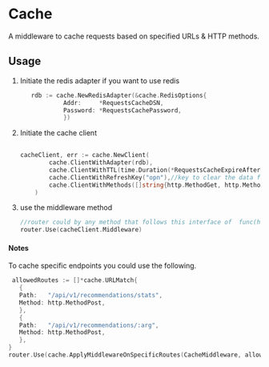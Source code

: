 # Cache
A middleware to cache requests based on  specified URLs & HTTP methods.

## Usage
1. Initiate the redis adapter if you want to use redis
    ```go
       rdb := cache.NewRedisAdapter(&cache.RedisOptions{
                Addr:     *RequestsCacheDSN,
                Password: *RequestsCachePassword,
                })
    ```
2. Initiate the cache client
    ```go
    		
   cacheClient, err := cache.NewClient(
            cache.ClientWithAdapter(rdb),
            cache.ClientWithTTL(time.Duration(*RequestsCacheExpireAfter)*time.Minute), //time to remove the data after
            cache.ClientWithRefreshKey("opn"),//key to clear the data for specifc resource
            cache.ClientWithMethods([]string{http.MethodGet, http.MethodPost}),//HTTP methods to cover
        )
    ```
3. use the middleware method
   ```go
   //router could by any method that follows this interface of  func(http.Handler) http.Handler
   router.Use(cacheClient.Middleware)
   ```
#### Notes
To cache specific endpoints you could use the following.
```go
 allowedRoutes := []*cache.URLMatch{
   {
   Path:   "/api/v1/recommendations/stats",
   Method: http.MethodPost,
   },
   {
   Path:   "/api/v1/recommendations/:arg",
   Method: http.MethodPost,
   },
}
router.Use(cache.ApplyMiddlewareOnSpecificRoutes(CacheMiddleware, allowedRoutes...))
```
